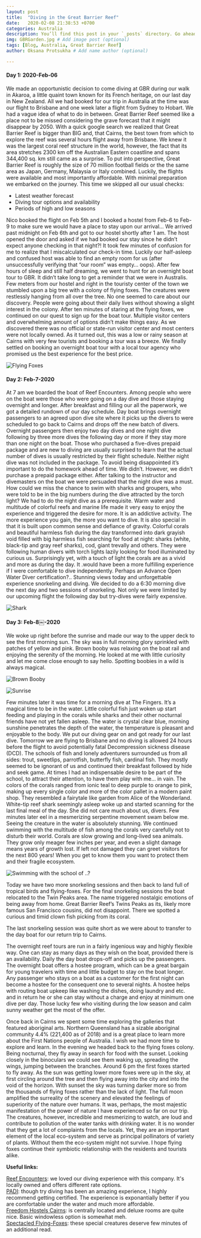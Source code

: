 ```yaml
---
layout: post
title:  "Diving in the Great Barrier Reef"
date:   2020-02-08 21:38:53 +0700
categories: Australia
description: You’ll find this post in your `_posts` directory. Go ahead and edit it and re-build the site to see your changes. # Add post description (optional)
img: GBRGarden.jpg # Add image post (optional)
tags: [Blog, Australia, Great Barrier Reef]
author: Oksana Protsukha # Add name author (optional)

---
```

#### Day 1: 2020-Feb-06

We made an opportunistic decision to come diving at GBR during our walk in Akaroa, a little quaint town known for its French heritage, on our last day in New Zealand. All we had booked for our trip in Australia at the time was our flight to Brisbane and one week later a flight from Sydney to Hobart. We had a vague idea of what to do in between. Great Barrier Reef seemed like a place not to be missed considering the grave forecast that it might disappear by 2050. 
With a quick google search we realized that Great Barrier Reef is bigger than BIG and, that Cairns, the best town from which to explore the reef was several hours flight away from Brisbane. We knew it was the largest coral reef structure in the world, however, the fact that its area stretches 2300 km off the Australian Eastern coastline and spans 344,400 sq. km still came as a surprise. To put into perspective, Great Barrier Reef is roughly the size of 70 million football fields or the the same area as Japan, Germany, Malaysia or Italy combined. Luckily, the flights were available and most importantly affordable.
With minimal preparation we embarked on the journey. This time we skipped all our usual checks:
* Latest weather forecast
* Diving tour options and availability
* Periods of high and low seasons 

Nico booked the flight on Feb 5th and I booked a hostel from Feb-6 to Feb-9 to make sure we would have a place to stay upon our arrival…
We arrived past midnight on Feb 6th and got to our hostel shortly after 1 am. The host opened the door and asked if we had booked our stay since he didn’t expect anyone checking in that night?! It took few minutes of confusion for me to realize that I miscalculated our check-in time. Luckily our half-asleep and confused host was able to find an empty room for us (after unsuccessfully verifying that “our room” was empty… oops). 
After few hours of sleep and still half dreaming, we went to hunt for an overnight boat tour to GBR. It didn’t take long to get a reminder that we were in Australis. Few meters from our hostel and right in the touristy center of the town we stumbled upon a big tree with a colony of flying foxes. The creatures were restlessly hanging from all over the tree. No one seemed to care about our discovery. People were going about their daily lives without showing a slight interest in the colony. After ten minutes of staring at the flying foxes, we continued on our quest to sign up for the boat tour. 
Multiple visitor centers and overwhelming amount of options didn’t make things easy. As we discovered there was no official or state-run visitor center and most centers were not locally owned. As it turned out, this was a low or rainy season at Cairns with very few tourists and booking a tour was a breeze. We finally settled on booking an overnight boat tour with a local tour agency who promised us the best experience for the best price. 

![Flying Foxes](/assets/img/GBRFlyingFoxes.jpeg "Flying Foxes")


#### Day 2: Feb-7-2020

At 7 am we boarded the boat of Reef Encounters. Among people who were on the boat were those who were going on a day dive and those staying overnight and longer. After breakfast and filling our all the paperwork, we got a detailed rundown of our day schedule. Day boat brings overnight passengers to an agreed upon dive site where it picks up the divers to were scheduled to go back to Cairns and drops off the new batch of divers. Overnight passengers then enjoy two day dives and one night dive following by three more dives the following day or more if they stay more than one night on the boat. Those who purchased a five-dives prepaid package and are new to diving are usually surprised to learn that the actual number of dives is usually restricted by their flight schedule. Neither night dive was not included in the package. To avoid being disappointed it’s important to do the homework ahead of time. We didn’t. However, we didn’t purchase a prepaid package either. After talking to the instructor and divemasters on the boat we were persuaded that the night dive was a must. How could we miss the chance to swim with sharks and groupers, who were told to be in the big numbers during the dive attracted by the torch light?
We had to do the night dive as a prerequisite. Warm water and multitude of colorful reefs and marine life made it very easy to enjoy the experience and triggered the desire for more. It is an addictive activity. The more experience you gain, the more you want to dive. It is also special in that it is built upon common sense and defiance of gravity. 
Colorful corals and beautiful harmless fish during the day transformed into dark grayish void filled with big harmless fish searching for food at night: sharks (white, black-tip and gray reef sharks), cod, giant trevally and others. They were following human divers with torch lights lazily looking for food illuminated by curious us. Surprisingly yet, with a touch of light the corals are as a vivid and more as during the day. It .would have been a more fulfilling experience if I were comfortable to dive independently. Perhaps an Advance Open Water Diver certification?..
Stunning views today and unforgettable experience snorkeling and diving. We decided to do a 6:30 morning dive the next day and two sessions of snorkeling. Not only we were limited by our upcoming flight the following day but try-dives were fairly expensive. 

![Shark](/assets/img/GBRShark.jpg "Whitetip reef shark")

#### Day 3: Feb-8￼-2020

We woke up right before the sunrise and made our way to the upper deck to see the first morning sun. The sky was in full morning glory sprinkled with patches of yellow and pink. Brown booby was relaxing on the boat rail and enjoying the serenity of the morning. He looked at me with little curiosity and let me come close enough to say hello. Spotting boobies in a wild is always magical. 

![Brown Booby](/assets/img/GBRBrownBooby.jpeg "Brown booby enjoying the first sunshine of the day")

![Sunrise](/assets/img/GBRSunrise.jpeg "Sunrise on Great Barrier Reef")

Few minutes later it was time for a morning dive at The Fingers. It’s a magical time to be in the water. Little colorful fish just woken up start feeding and playing in the corals while sharks and their other nocturnal friends have not yet fallen asleep. The water is crystal clear blue, morning sunshine penetrates the depth of the water, the temperature is pleasant and enjoyable to the body. 
We put our diving gear on and got ready for our last dive. Tomorrow we are flying to Brisbane and no diving is allowed 24 hours before the flight to avoid potentially fatal Decompression sickness disease (DCD). The schools of fish and lonely adventurers surrounded us from all sides: trout, sweetlips, parrotfish, butterfly fish, cardinal fish. They mostly seemed to be ignorant of us and continued their breakfast followed by hide and seek game. At times I had an indispensable desire to be part of the school, to attract their attention, to have them play with me... in vain. The colors of the corals ranged from ionic teal to deep purple to orange to pink, making up every single color and more of the color pallet in a modern paint shop. They resembled a fairytale like garden from Alice of the Wonderland. White-tip reef shark seemingly asleep woke up and started scanning for the last final meal of the day. She did not care much about us, divers. Few minutes later eel in a mesmerizing serpentine movement swam below me. Seeing the creature in the water is absolutely stunning. We continued swimming with the multitude of fish among the corals very carefully not to disturb their world. Corals are slow growing and long-lived sea animals. They grow only meager few inches per year, and even a slight damage means years of growth lost. If left not damaged they can greet visitors for the next 800 years! When you get to know them you want to protect them and their fragile ecosystem. 

![Swimming with the school of ..?](/assets/img/GBRNicoFishSchool.jpg "Swimming with the school of snapper at Twin Peaks")

Today we have two more snorkeling sessions and then back to land full of tropical birds and flying-foxes. 
For the final snorkeling sessions the boat relocated to the Twin Peaks area. The name triggered nostalgic emotions of being away from home. Great Barrier Reef’s Twins Peaks as its, likely more famous San Francisco cousins, did not disappoint. There we spotted a curious and timid clown fish picking from its coral.

The last snorkeling session was quite short as we were about to transfer to the day boat for our return trip to Cairns. 

The overnight reef tours are run in a fairly ingenious way and highly flexible way. One can stay as many days as they wish on the boat, provided there is an availability. Daily the day boat drops-off and picks up the passengers. The overnight boat offers a hostee program, which can be a great bargain for young travelers with time and little budget to stay on the boat longer. Any passenger who stays on a boat as a customer for the first night can become a hostee for the consequent one to several nights. A hostee helps with routing boat upkeep like washing the dishes, doing laundry and etc. and in return he or she can stay without a charge and enjoy at minimum one dive per day. Those lucky few who visiting during the low season and calm sunny weather get the most of the offer. 

Once back in Cairns we spent some time exploring the galleries that featured aboriginal arts. Northern Queensland has a sizable aboriginal community 4.4% (221,400 as of 2018) and is a great place to learn more about the First Nations people of Australia. 
I wish we had more time to explore and learn. In the evening we headed back to the flying foxes colony. Being nocturnal, they fly away in search for food with the sunset. Looking closely in the binoculars we could see them waking up, spreading the wings, jumping between the branches. Around 6 pm the first foxes started to fly away. As the sun was getting lower more foxes were up in the sky, at first circling around the tree and then flying away into the city and into the void of the horizon. With sunset the sky was turning darker more so from the thousands of flying foxes rather than the lack of light. The full moon amplified the surreality of the scenery and elevated the feelings of superiority of the nature over humans. It was, perhaps, the most majestic manifestation of the power of nature I have experienced so far on our trip. The creatures, however, incredible and mesmerizing to watch, are loud and contribute to pollution of the water tanks with drinking water. It is no wonder that they get a lot of complaints from the locals. Yet, they are an important element of the local eco-system and serve as  principal pollinators of variety of plants. Without them the eco-system might not survive. I hope flying foxes continue their symbiotic relationship with the residents and tourists alike. 

**Useful links:**  

[Reef Encounters][Reef-Encounters]: we loved our diving experience with this company. It's locally owned and offers different rate options.  
[PADI][PADI]: though try diving has been an amazing experience, I highly recommend getting certified. The experience is exponantially better if you are comfortable under the water and much more affordable.  
[Freedom Hostels Cairns][Freedom-Hostels-Cairns]: is centrally located and deluxe rooms are quite nice. Basic windowless option is somewhat meh.  
[Spectacled Flying-Foxes][Spectacled-Flying-Foxes]: these special creatures deserve few minutes of an additional read.  

[Reef-Encounters]: https://reefencounter.com.au/
[PADI]: https://www.padi.com/courses/open-water-diver/
[Spectacled-Flying-Foxes]: https://cafnec.org.au/wildlife-issues/bats/
[Freedom-Hostels-Cairns]: https://www.freedomhostels.com/cairns/